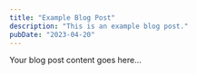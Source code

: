 ```yaml
---
title: "Example Blog Post"
description: "This is an example blog post."
pubDate: "2023-04-20"
---
```


Your blog post content goes here...